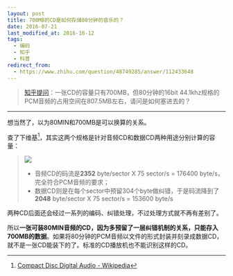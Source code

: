 ```yaml
---
layout: post
title: 700MB的CD是如何存储80分钟的音乐的？
date: 2016-07-21
last_modified_at: 2016-10-12
tags:
  - 编码
  - 知乎
  - 科普
redirect_from:
  - https://www.zhihu.com/question/48749285/answer/112433648
---
```


> [知乎提问](https://www.zhihu.com/question/48749285/answer/112433648)：一张CD的容量只有700MB，但80分钟的16bit 44.1khz规格的PCM音频的占用空间在807.5MB左右，请问是如何塞进去的？

___

想当然了，以为80MIN和700MB是可以换算的关系。

查了下维基[^wiki]，其实这两个规格是针对音频CD和数据CD两种用途分别计算的容量：

> ![](https://upload.wikimedia.org/wikipedia/commons/a/ae/Disk-structure2.svg)
> 
> - 音频CD的码流是**2352** byte/sector X 75 sector/s = 176400 byte/s，完全符合PCM音频的要求； 
> - 数据CD则是在每个sector中预留304个byte做纠错，于是码流降到了**2048** byte/sector X 75 sector/s = 153600 byte/s  

两种CD后面还会经过一系列的编码、纠错处理，不过处理方式就不再有差别了。

所以**一张可装80MIN音频的CD，因为多预留了一层纠错机制的关系，只能存入700MB的数据**。如果将80分钟的PCM音频以文件的形式封装并刻录成数据CD，就不是一张CD能装下的了。标准的CD播放机也不能识别这样的CD。

[^wiki]: [Compact Disc Digital Audio - Wikipedia](https://en.wikipedia.org/wiki/Compact_Disc_Digital_Audio#Technical_specifications)